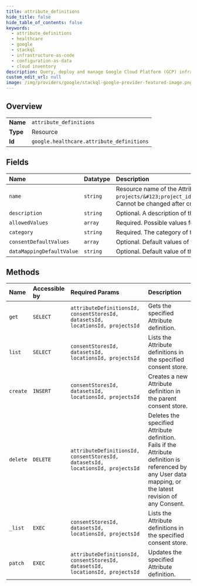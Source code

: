 ```yaml
---
title: attribute_definitions
hide_title: false
hide_table_of_contents: false
keywords:
  - attribute_definitions
  - healthcare
  - google    
  - stackql
  - infrastructure-as-code
  - configuration-as-data
  - cloud inventory
description: Query, deploy and manage Google Cloud Platform (GCP) infrastructure and resources using SQL
custom_edit_url: null
image: /img/providers/google/stackql-google-provider-featured-image.png
---
```

  
    

## Overview
<table><tbody>
<tr><td><b>Name</b></td><td><code>attribute_definitions</code></td></tr>
<tr><td><b>Type</b></td><td>Resource</td></tr>
<tr><td><b>Id</b></td><td><code>google.healthcare.attribute_definitions</code></td></tr>
</tbody></table>

## Fields
| Name | Datatype | Description |
|:-----|:---------|:------------|
| `name` | `string` | Resource name of the Attribute definition, of the form `projects/&#123;project_id&#125;/locations/&#123;location_id&#125;/datasets/&#123;dataset_id&#125;/consentStores/&#123;consent_store_id&#125;/attributeDefinitions/&#123;attribute_definition_id&#125;`. Cannot be changed after creation. |
| `description` | `string` | Optional. A description of the attribute. |
| `allowedValues` | `array` | Required. Possible values for the attribute. The number of allowed values must not exceed 500. An empty list is invalid. The list can only be expanded after creation. |
| `category` | `string` | Required. The category of the attribute. The value of this field cannot be changed after creation. |
| `consentDefaultValues` | `array` | Optional. Default values of the attribute in Consents. If no default values are specified, it defaults to an empty value. |
| `dataMappingDefaultValue` | `string` | Optional. Default value of the attribute in User data mappings. If no default value is specified, it defaults to an empty value. This field is only applicable to attributes of the category `RESOURCE`. |
## Methods
| Name | Accessible by | Required Params | Description |
|:-----|:--------------|:----------------|:------------|
| `get` | `SELECT` | `attributeDefinitionsId, consentStoresId, datasetsId, locationsId, projectsId` | Gets the specified Attribute definition. |
| `list` | `SELECT` | `consentStoresId, datasetsId, locationsId, projectsId` | Lists the Attribute definitions in the specified consent store. |
| `create` | `INSERT` | `consentStoresId, datasetsId, locationsId, projectsId` | Creates a new Attribute definition in the parent consent store. |
| `delete` | `DELETE` | `attributeDefinitionsId, consentStoresId, datasetsId, locationsId, projectsId` | Deletes the specified Attribute definition. Fails if the Attribute definition is referenced by any User data mapping, or the latest revision of any Consent. |
| `_list` | `EXEC` | `consentStoresId, datasetsId, locationsId, projectsId` | Lists the Attribute definitions in the specified consent store. |
| `patch` | `EXEC` | `attributeDefinitionsId, consentStoresId, datasetsId, locationsId, projectsId` | Updates the specified Attribute definition. |
